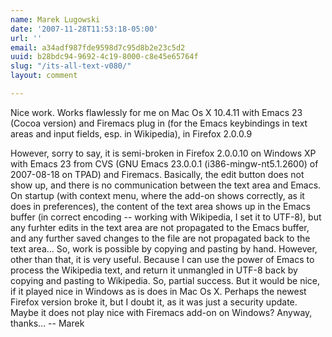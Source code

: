 ```yaml
---
name: Marek Lugowski
date: '2007-11-28T11:53:18-05:00'
url: ''
email: a34adf987fde9598d7c95d8b2e23c5d2
uuid: b28bdc94-9692-4c19-8000-c8e45e65764f
slug: "/its-all-text-v080/"
layout: comment

---
```


Nice work.  Works flawlessly for me on Mac Os X 10.4.11 with Emacs 23 (Cocoa version) and Firemacs plug in (for the Emacs keybindings in text areas and input fields, esp. in Wikipedia), in Firefox 2.0.0.9

However, sorry to say, it is semi-broken in Firefox 2.0.0.10 on Windows XP with Emacs 23 from CVS (GNU Emacs 23.0.0.1 (i386-mingw-nt5.1.2600) of 2007-08-18 on TPAD) and Firemacs. Basically, the edit button does not show up, and there is no communication between the text area and Emacs.  On startup (with context menu, where the add-on shows correctly, as it does in preferences), the content of the text area shows up in the Emacs buffer (in correct encoding -- working with Wikipedia, I set it to UTF-8), but any furhter edits in the text area are not propagated to the Emacs buffer, and any further saved changes to the file are not propagated back to the text area...  So, work is possible by copying and pasting by hand.  However, other than that, it is very useful.  Because I can use the power of Emacs to process the Wikipedia text, and return it unmangled in UTF-8 back by copying and pasting to Wikipedia.  So, partial success.  But it would be nice, if it played nice in Windows as is does in Mac Os X.  Perhaps the newest Firefox version broke it, but I doubt it, as it was just a security update.  Maybe it does not play nice with Firemacs add-on on Windows?  Anyway, thanks...  -- Marek

